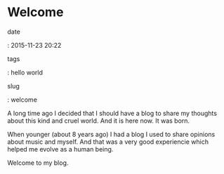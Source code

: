 Welcome
=======

date

:   2015-11-23 20:22

tags

:   hello world

slug

:   welcome

A long time ago I decided that I should have a blog to share my thoughts
about this kind and cruel world. And it is here now. It was born.

When younger (about 8 years ago) I had a blog I used to share opinions
about music and myself. And that was a very good experiencie which
helped me evolve as a human being.

Welcome to my blog.

